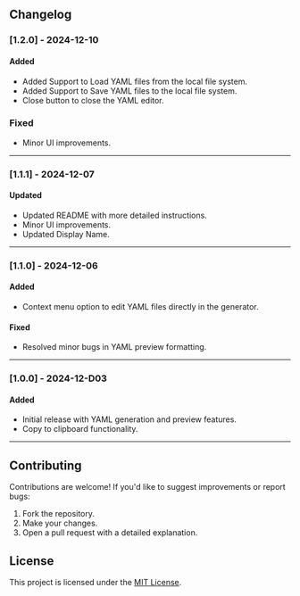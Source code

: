 ## Changelog

### [1.2.0] - 2024-12-10

#### Added

- Added Support to Load YAML files from the local file system.
- Added Support to Save YAML files to the local file system.
- Close button to close the YAML editor.

### Fixed

- Minor UI improvements.

---

### [1.1.1] - 2024-12-07

#### Updated

- Updated README with more detailed instructions.
- Minor UI improvements.
- Updated Display Name.

---

### [1.1.0] - 2024-12-06

#### Added

- Context menu option to edit YAML files directly in the generator.

#### Fixed

- Resolved minor bugs in YAML preview formatting.

---

### [1.0.0] - 2024-12-D03

#### Added

- Initial release with YAML generation and preview features.
- Copy to clipboard functionality.

---

## Contributing

Contributions are welcome! If you'd like to suggest improvements or report bugs:

1. Fork the repository.
2. Make your changes.
3. Open a pull request with a detailed explanation.

## License

This project is licensed under the [MIT License](LICENSE).
